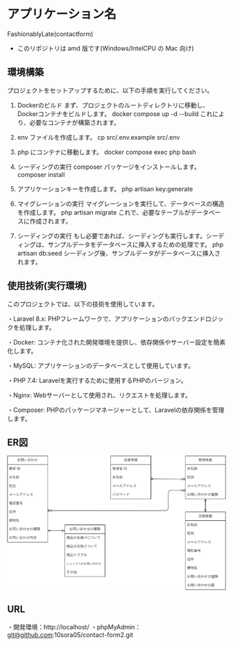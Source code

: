 # アプリケーション名
FashionablyLate(contactform)


-   このリポジトリは amd 版です(Windows/IntelCPU の Mac 向け)


## 環境構築

プロジェクトをセットアップするために、以下の手順を実行してください。

1. Dockerのビルド
まず、プロジェクトのルートディレクトリに移動し、Dockerコンテナをビルドします。
docker compose up -d --build
これにより、必要なコンテナが構築されます。

2. env ファイルを作成します。
cp src/.env.example src/.env

3. php にコンテナに移動します。
docker compose exec php bash

4. シーディングの実行
composer パッケージをインストールします。
composer install

5. アプリケーションキーを作成します。
php artisan key:generate

6. マイグレーションの実行
マイグレーションを実行して、データベースの構造を作成します。
php artisan migrate
これで、必要なテーブルがデータベースに作成されます。

7. シーディングの実行
もし必要であれば、シーディングも実行します。シーディングは、サンプルデータをデータベースに挿入するための処理です。
php artisan db:seed
シーディング後、サンプルデータがデータベースに挿入されます。



## 使用技術(実行環境)

このプロジェクトでは、以下の技術を使用しています。

・Laravel 8.x: PHPフレームワークで、アプリケーションのバックエンドロジックを処理します。

・Docker: コンテナ化された開発環境を提供し、依存関係やサーバー設定を簡素化します。

・MySQL: アプリケーションのデータベースとして使用しています。

・PHP 7.4: Laravelを実行するために使用するPHPのバージョン。

・Nginx: Webサーバーとして使用され、リクエストを処理します。

・Composer: PHPのパッケージマネージャーとして、Laravelの依存関係を管理します。



## ER図

<img src="ER.drawio.png" alt="ERimg">



## URL
・開発環境：http://localhost/
・phpMyAdmin：git@github.com:10sora05/contact-form2.git

